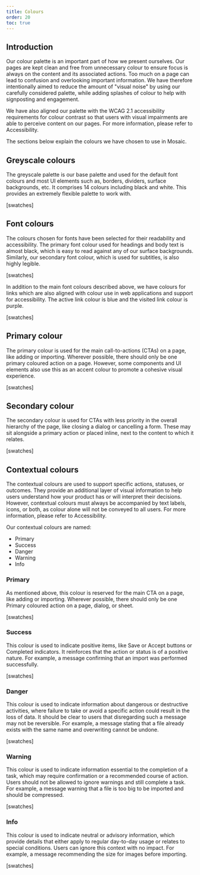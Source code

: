 ```yaml
---
title: Colours
order: 20
toc: true
---
```

## Introduction

Our colour palette is an important part of how we present ourselves. Our pages are kept clean and free from unnecessary colour to ensure focus is always on the content and its associated actions. Too much on a page can lead to confusion and overlooking important information. We have therefore intentionally aimed to reduce the amount of "visual noise" by using our carefully considered palette, while adding splashes of colour to help with signposting and engagement.

We have also aligned our palette with the WCAG 2.1 accessibility requirements for colour contrast so that users with visual impairments are able to perceive content on our pages. For more information, please refer to Accessibility.

The sections below explain the colours we have chosen to use in Mosaic. 

## Greyscale colours

The greyscale palette is our base palette and used for the default font colours and most UI elements such as, borders, dividers, surface backgrounds, etc. It comprises 14 colours including black and white. This provides an extremely flexible palette to work with.

\[swatches]

## Font colours

The colours chosen for fonts have been selected for their readability and accessibility. The primary font colour used for headings and body text is almost black, which is easy to read against any of our surface backgrounds. Similarly, our secondary font colour, which is used for subtitles, is also highly legible.

\[swatches]

In addition to the main font colours described above, we have colours for links which are also aligned with colour use in web applications and support for accessibility. The active link colour is blue and the visited link colour is purple.

\[swatches]

## Primary colour

The primary colour is used for the main call-to-actions (CTAs) on a page, like adding or importing. Wherever possible, there should only be one primary coloured action on a page. However, some components and UI elements also use this as an accent colour to promote a cohesive visual experience.

\[swatches]

## Secondary colour

The secondary colour is used for CTAs with less priority in the overall hierarchy of the page, like closing a dialog or cancelling a form. These may sit alongside a primary action or placed inline, next to the content to which it relates.

\[swatches]

## Contextual colours

The contextual colours are used to support specific actions, statuses, or outcomes. They provide an additional layer of visual information to help users understand how your product has or will interpret their decisions. However, contextual colours must always be accompanied by text labels, icons, or both, as colour alone will not be conveyed to all users. For more information, please refer to Accessibility.

Our contextual colours are named:

* Primary
* Success
* Danger
* Warning
* Info

### Primary

As mentioned above, this colour is reserved for the main CTA on a page, like adding or importing. Wherever possible, there should only be one Primary coloured action on a page, dialog, or sheet.

\[swatches]

### Success

This colour is used to indicate positive items, like Save or Accept buttons or Completed indicators. It reinforces that the action or status is of a positive nature. For example, a message confirming that an import was performed successfully.

\[swatches]

### Danger

This colour is used to indicate information about dangerous or destructive activities, where failure to take or avoid a specific action could result in the loss of data. It should be clear to users that disregarding such a message may not be reversible. For example, a message stating that a file already exists with the same name and overwriting cannot be undone.

\[swatches]

### Warning

This colour is used to indicate information essential to the completion of a task, which may require confirmation or a recommended course of action. Users should not be allowed to ignore warnings and still complete a task. For example, a message warning that a file is too big to be imported and should be compressed.

\[swatches]

### Info

This colour is used to indicate neutral or advisory information, which provide details that either apply to regular day-to-day usage or relates to special conditions. Users can ignore this context with no impact. For example, a message recommending the size for images before importing.

\[swatches]